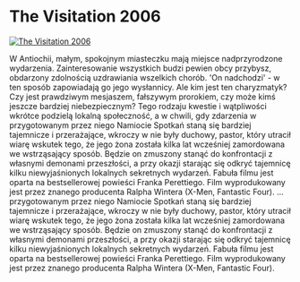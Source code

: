 The Visitation 2006 
=============
[![The Visitation 2006 ](http://vidos.pl/images/player.gif)](http://vidos.pl/the-visitation-2006)

 W Antiochii, małym, spokojnym miasteczku mają miejsce nadprzyrodzone wydarzenia. Zainteresowanie wszystkich budzi pewien obcy przybysz, obdarzony zdolnością uzdrawiania wszelkich chorób. 'On nadchodzi' - w ten sposób zapowiadają go jego wysłannicy. Ale kim jest ten charyzmatyk? Czy jest prawdziwym mesjaszem, fałszywym prorokiem, czy może kimś jeszcze bardziej niebezpiecznym? Tego rodzaju kwestie i wątpliwości wkrótce podzielą lokalną społeczność, a w chwili, gdy zdarzenia w przygotowanym przez niego Namiocie Spotkań staną się bardziej tajemnicze i przerażające, wkroczy w nie były duchowy, pastor, który utracił wiarę wskutek tego, że jego żona została kilka lat wcześniej zamordowana we wstrząsający sposób. Będzie on zmuszony stanąć do konfrontacji z własnymi demonami przeszłości, a przy okazji starając się odkryć tajemnicę kilku niewyjaśnionych lokalnych sekretnych wydarzeń. Fabuła filmu jest oparta na bestsellerowej powieści Franka Perettiego. Film wyprodukowany jest przez znanego producenta Ralpha Wintera (X-Men, Fantastic Four).  ... przygotowanym przez niego Namiocie Spotkań staną się bardziej tajemnicze i przerażające, wkroczy w nie były duchowy, pastor, który utracił wiarę wskutek tego, że jego żona została kilka lat wcześniej zamordowana we wstrząsający sposób. Będzie on zmuszony stanąć do konfrontacji z własnymi demonami przeszłości, a przy okazji starając się odkryć tajemnicę kilku niewyjaśnionych lokalnych sekretnych wydarzeń. Fabuła filmu jest oparta na bestsellerowej powieści Franka Perettiego. Film wyprodukowany jest przez znanego producenta Ralpha Wintera (X-Men, Fantastic Four).
